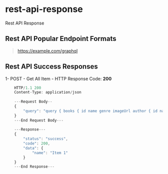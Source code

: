 # rest-api-response
Rest API Response

## Rest API Popular Endpoint Formats

> https://example.com/graphql

## Rest API Success Responses

1- POST - Get All Item - HTTP Response Code: **200**
```javascript
    HTTP/1.1 200
    Content-Type: application/json
 
    ---Request Body--
    {
	    "query": "query { books { id name genre imageUrl author { id name age } } }"
    }
    ---End Request Body---
    
    ---Response---
    {
        "status": "success",
        "code": 200,
        "data": {
            "name": "Item 1"
        }
    }
    ---End Response---
```
